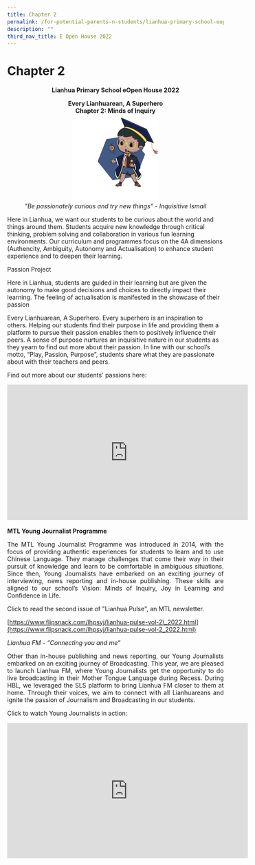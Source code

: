 ```yaml
---
title: Chapter 2
permalink: /for-potential-parents-n-students/lianhua-primary-school-eopen-house-2022/chapter-2/
description: ""
third_nav_title: E Open House 2022
---
```

# Chapter 2

**<center>Lianhua Primary School eOpen House 2022</center>**

<center><b>Every Lianhuarean, A Superhero<br>Chapter 2: Minds of Inquiry</b></center>

<center><img style="width:40%" src="/images/Potential%20Parents%20&amp;%20Students/EOpen%20house%202022/Chapter%202/Ismail.gif"></center>

<center><i>"Be passionately curious and try new things"  - Inquisitive Ismail</i></center>


Here in Lianhua, we want our students to be curious about the world and things around them. Students acquire new knowledge through critical thinking, problem solving and collaboration in various fun learning environments. Our curriculum and programmes focus on the 4A dimensions (Authencity, Ambiguity, Autonomy and Actualisation) to enhance student experience and to deepen their learning.

  

Passion Project

Here in Lianhua, students are guided in their learning but are given the autonomy to make good decisions and choices to directly impact their learning. The feeling of actualisation is manifested in the showcase of their passion

  

Every Lianhuarean, A Superhero. Every superhero is an inspiration to others. Helping our students find their purpose in life and providing them a platform to pursue their passion enables them to positively influence their peers. A sense of purpose nurtures an inquisitive nature in our students as they yearn to find out more about their passion. In line with our school’s motto, “Play, Passion, Purpose”, students share what they are passionate about with their teachers and peers.

  

Find out more about our students' passions here:

<center><iframe allowfullscreen="" allow="accelerometer; autoplay; clipboard-write; encrypted-media; gyroscope; picture-in-picture" frameborder="0" title="Highlights of Passion Project" src="https://www.youtube.com/embed/c_fzn99tSBQ" height="315" width="560"></iframe></center>


**MTL Young Journalist Programme**

<p style="text-align: justify;">The MTL Young Journalist Programme was introduced in 2014, with the focus of providing authentic experiences for students to learn and to use Chinese Language. They manage challenges that come their way in their pursuit of knowledge and learn to be comfortable in ambiguous situations. Since then, Young Journalists have embarked on an exciting journey of interviewing, news reporting and in-house publishing. These skills are aligned to our school’s Vision: Minds of Inquiry, Joy in Learning and Confidence in Life.</p>

Click to read the second issue of "Lianhua Pulse", an MTL newsletter.

[https://www.flipsnack.com/lhpsyj/lianhua-pulse-vol-2\_2022.html](https://www.flipsnack.com/lhpsyj/lianhua-pulse-vol-2_2022.html)


*Lianhua FM \- “Connecting you and me”*


<p style="text-align: justify;">Other than in-house publishing and news reporting, our Young Journalists embarked on an exciting journey of Broadcasting. This year, we are pleased to launch Lianhua FM, where Young Journalists get the opportunity to do live broadcasting in their Mother Tongue Language during Recess. During HBL, we leveraged the SLS platform to bring Lianhua FM closer to them at home. Through their voices, we aim to connect with all Lianhuareans and ignite the passion of Journalism and Broadcasting in our students.</p>


Click to watch Young Journalists in action:

<iframe allowfullscreen="" allow="accelerometer; autoplay; clipboard-write; encrypted-media; gyroscope; picture-in-picture" frameborder="0" title="MTL Young Journalist Programme- Lianhua FM" src="https://www.youtube.com/embed/lNn-oexogxc" height="315" width="560"></iframe>